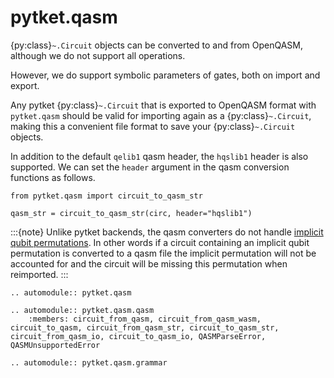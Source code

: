 # pytket.qasm

{py:class}`~.Circuit` objects can be converted to and from OpenQASM, although we do not support all operations.

However, we do support symbolic parameters of gates, both on import and export.

Any pytket {py:class}`~.Circuit` that is exported to OpenQASM format with `pytket.qasm` should be valid for importing again as a {py:class}`~.Circuit`, making this a convenient file format
to save your {py:class}`~.Circuit` objects.

In addition to the default `qelib1` qasm header, the `hqslib1` header is also supported.
We can set the `header` argument in the qasm conversion functions as follows.

```
from pytket.qasm import circuit_to_qasm_str

qasm_str = circuit_to_qasm_str(circ, header="hqslib1")
```

:::{note}
Unlike pytket backends, the qasm converters do not handle [implicit qubit permutations](https://docs.quantinuum.com/tket/user-guide/manual/manual_circuit.html#implicit-qubit-permutations). In other words if a circuit containing an implicit qubit permutation is converted to a qasm file the implicit permutation will not be accounted for and the circuit will be missing this permutation when reimported.
:::

```{eval-rst}
.. automodule:: pytket.qasm
```

```{eval-rst}
.. automodule:: pytket.qasm.qasm
    :members: circuit_from_qasm, circuit_from_qasm_wasm, circuit_to_qasm, circuit_from_qasm_str, circuit_to_qasm_str, circuit_from_qasm_io, circuit_to_qasm_io, QASMParseError, QASMUnsupportedError
```

```{eval-rst}
.. automodule:: pytket.qasm.grammar
```

